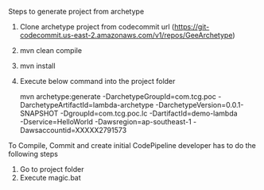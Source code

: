 Steps to generate project from archetype

1. Clone archetype project from codecommit url (https://git-codecommit.us-east-2.amazonaws.com/v1/repos/GeeArchetype)
2. mvn clean compile
3. mvn install
4. Execute below command into the project folder 
		
	mvn archetype:generate 
		-DarchetypeGroupId=com.tcg.poc 
		-DarchetypeArtifactId=lambda-archetype 
		-DarchetypeVersion=0.0.1-SNAPSHOT 
		-DgroupId=com.tcg.poc.lc 
		-DartifactId=demo-lambda  
		-Dservice=HelloWorld
		-Dawsregion=ap-southeast-1
		-Dawsaccountid=XXXXX2791573
		
To Compile, Commit and create initial CodePipeline developer has to do the following steps
1.	Go to project folder
2.	Execute magic.bat
		
